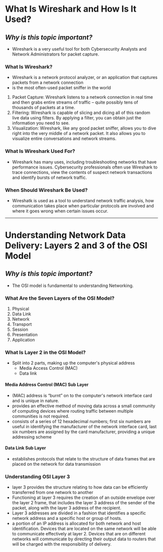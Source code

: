 # **What Is Wireshark and How Is It Used?**
## *Why is this topic important?*
- Wireshark is a very useful tool for both Cybersecurity Analysts and Network Administrators for packet capture. 

### **What Is Wireshark?**
- Wireshark is a network protocol analyzer, or an application that captures packets from a network connection
- is the most often-used packet sniffer in the world
1. Packet Capture: Wireshark listens to a network connection in real time and then grabs entire streams of traffic – quite possibly tens of thousands of packets at a time. 
2. Filtering: Wireshark is capable of slicing and dicing all of this random live data using filters. By applying a filter, you can obtain just the information you need to see.
3. Visualization: Wireshark, like any good packet sniffer, allows you to dive right into the very middle of a network packet. It also allows you to visualize entire conversations and network streams.


### **What Is Wireshark Used For?**
- Wireshark has many uses, including troubleshooting networks that have performance issues. Cybersecurity professionals often use Wireshark to trace connections, view the contents of suspect network transactions and identify bursts of network traffic.

### **When Should Wireshark Be Used?**
- Wireshatk is used as a tool to understand network traffic analysis, how communication takes place when particular protocols are involved and where it goes wrong when certain issues occur.

---
# **Understanding Network Data Delivery: Layers 2 and 3 of the OSI Model**
## *Why is this topic important?*
- The OSI model is fundamental to understanding Networking.

### **What Are the Seven Layers of the OSI Model?**
1. Physical
2. Data Link
3. Network
4. Transport
5. Session
6. Presentation
7. Application

### **What Is Layer 2 in the OSI Model?**
- Split into 2 parts, making up the computer's physical address
  - Media Access Control (MAC)
  - Data link
#### **Media Address Control (MAC) Sub Layer**
- (MAC) address is “burnt” on to the computer's network interface card and is unique in nature.
- provides an effective method of moving data across a small community of computing devices where routing traffic between multiple communities is not required.
- consists of a series of 12 hexadecimal numbers; first six numbers are useful in identifying the manufacturer of the network interface card, last six numbers are assigned by the card manufacturer, providing a unique addressing scheme
#### **Data Link Sub Layer**
- establishes protocols that relate to the structure of data frames that are placed on the network for data transmission

### **Understanding OSI Layer 3**
- layer 3 provides the structure relating to how data can be efficiently transferred from one network to another
- Functioning at layer 3 requires the creation of an outside envelope over the layer 2 frame, that includes the layer 3 address of the sender of the packet, along with the layer 3 address of the recipient.
- Layer 3 addresses are divided in a fashion that identifies a specific network address and a specific host or group of hosts.
- a portion of an IP address is allocated for both network and host identification. Devices that are located on the same network will be able to communicate effectively at layer 2. Devices that are on different networks will communicate by directing their output data to routers that will be charged with the responsibility of delivery.